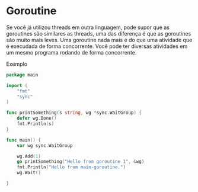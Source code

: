 <h1>Goroutine</h1>

Se você já utilizou threads em outra linguagem, pode supor que as goroutines são similares as threads,
uma das diferença é que as goroutines são muito mais leves.
Uma goroutine nada mais é do que uma atividade que é execudada de forma concorrente. 
Você pode ter diversas atividades em um mesmo programa rodando de forma concorrente.

Exemplo 
```go
package main

import (
	"fmt"
	"sync"
)

func printSomething(s string, wg *sync.WaitGroup) {
	defer wg.Done()
	fmt.Println(s)
}

func main() {
	var wg sync.WaitGroup

	wg.Add(1)
	go printSomething("Hello from goroutine 1", &wg)
	fmt.Println("Hello from main-goroutine.")
	wg.Wait()

}
```
